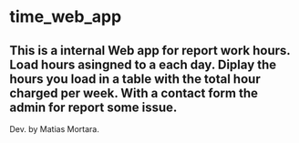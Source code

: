 # time_web_app
This is a internal Web app for report work hours.
Load hours asingned to a each day.
Diplay the hours you load in a table with the total hour charged per week.
With a contact form the admin for report some issue.
--
Dev. by Matias Mortara.
